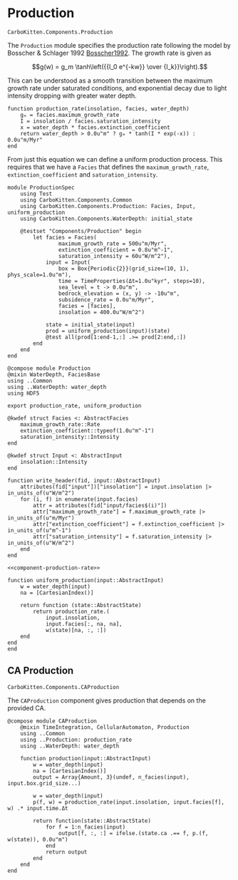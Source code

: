 # Production

```component-dag
CarboKitten.Components.Production
```

The `Production` module specifies the production rate following the model by Bosscher & Schlager 1992 [Bosscher1992](@cite).
The growth rate is given as

$$g(w) = g_m \tanh\left({{I_0 e^{-kw}} \over {I_k}}\right).$$

This can be understood as a smooth transition between the maximum growth rate under saturated conditions, and exponential decay due to light intensity dropping with greater water depth.

``` {.julia #component-production-rate}
function production_rate(insolation, facies, water_depth)
    gₘ = facies.maximum_growth_rate
    I = insolation / facies.saturation_intensity
    x = water_depth * facies.extinction_coefficient
    return water_depth > 0.0u"m" ? gₘ * tanh(I * exp(-x)) : 0.0u"m/Myr"
end
```

From just this equation we can define a uniform production process. This requires that we have a `Facies` that defines the `maximum_growth_rate`, `extinction_coefficient` and `saturation_intensity`.

``` {.julia file=test/Components/ProductionSpec.jl}
module ProductionSpec
    using Test
    using CarboKitten.Components.Common
    using CarboKitten.Components.Production: Facies, Input, uniform_production
    using CarboKitten.Components.WaterDepth: initial_state

    @testset "Components/Production" begin
        let facies = Facies(
                maximum_growth_rate = 500u"m/Myr",
                extinction_coefficient = 0.8u"m^-1",
                saturation_intensity = 60u"W/m^2"),
            input = Input(
                box = Box{Periodic{2}}(grid_size=(10, 1), phys_scale=1.0u"m"),
                time = TimeProperties(Δt=1.0u"kyr", steps=10),
                sea_level = t -> 0.0u"m",
		        bedrock_elevation = (x, y) -> -10u"m",
		        subsidence_rate = 0.0u"m/Myr",
                facies = [facies],
                insolation = 400.0u"W/m^2")

            state = initial_state(input)
            prod = uniform_production(input)(state)
            @test all(prod[1:end-1,:] .>= prod[2:end,:])
        end     
    end
end
```

``` {.julia file=src/Components/Production.jl}
@compose module Production
@mixin WaterDepth, FaciesBase
using ..Common
using ..WaterDepth: water_depth
using HDF5

export production_rate, uniform_production

@kwdef struct Facies <: AbstractFacies
    maximum_growth_rate::Rate
    extinction_coefficient::typeof(1.0u"m^-1")
    saturation_intensity::Intensity
end

@kwdef struct Input <: AbstractInput
    insolation::Intensity
end

function write_header(fid, input::AbstractInput)
    attributes(fid["input"])["insolation"] = input.insolation |> in_units_of(u"W/m^2")
    for (i, f) in enumerate(input.facies)
        attr = attributes(fid["input/facies$(i)"])
        attr["maximum_growth_rate"] = f.maximum_growth_rate |> in_units_of(u"m/Myr")
        attr["extinction_coefficient"] = f.extinction_coefficient |> in_units_of(u"m^-1")
        attr["saturation_intensity"] = f.saturation_intensity |> in_units_of(u"W/m^2")
    end
end

<<component-production-rate>>

function uniform_production(input::AbstractInput)
    w = water_depth(input)
    na = [CartesianIndex()]

    return function (state::AbstractState)
        return production_rate.(
            input.insolation,
            input.facies[:, na, na],
            w(state)[na, :, :])
    end
end
end
```

## CA Production

```component-dag
CarboKitten.Components.CAProduction
```

The `CAProduction` component gives production that depends on the provided CA.

``` {.julia file=src/Components/CAProduction.jl}
@compose module CAProduction
    @mixin TimeIntegration, CellularAutomaton, Production
    using ..Common
    using ..Production: production_rate
    using ..WaterDepth: water_depth

    function production(input::AbstractInput)
        w = water_depth(input)
        na = [CartesianIndex()]
        output = Array{Amount, 3}(undef, n_facies(input), input.box.grid_size...)

        w = water_depth(input)
        p(f, w) = production_rate(input.insolation, input.facies[f], w) .* input.time.Δt

        return function(state::AbstractState)
            for f = 1:n_facies(input)
                output[f, :, :] = ifelse.(state.ca .== f, p.(f, w(state)), 0.0u"m")
            end
            return output
        end 
    end
end
```

